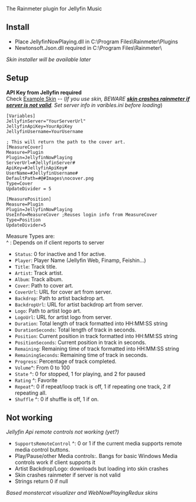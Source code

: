 The Rainmeter plugin for Jellyfin Music

## Install
* Place JellyfinNowPlaying.dll in  C:\Program Files\Rainmeter\Plugins
* Newtonsoft.Json.dll required in C:\Program Files\Rainmeter\

*Skin installer will be available later*
## Setup
**API Key from Jellyfin required** <br>
Check [Example Skin](https://github.com/AshleyDeo/JellyfinNowPlaying/tree/main/ExampleSkin) --
(*If you use skin, BEWARE **<u>skin crashes rainmeter if server is not valid</u>**. Set server info in varibles.ini before loading*)

```
[Variables]
JellyfinServer="YourServerUrl"
JellyfinApiKey=YourApiKey
JellyfinUsername=YourUsername

; This will return the path to the cover art.
[MeasureCover]
Measure=Plugin
Plugin=JellyfinNowPlaying
ServerUrl=#JellyfinServer#
ApiKey=#JellyfinApiKey#
UserName=#JellyfinUsername#
DefaultPath=#@#Images\nocover.png
Type=Cover
UpdateDivider = 5

[MeasurePosition]
Measure=Plugin
Plugin=JellyfinNowPlaying
UseInfo=MeasureCover ;Reuses login info from MeasureCover
Type=Position
UpdateDivider=5
```

Measure Types are:<br>
^ : Depends on if client reports to server

- `Status`: 0 for inactive and 1 for active.
- `Player`: Player Name (Jellyfin Web, Finamp, Feishin...)
- `Title`: Track title.
- `Artist`: Track artist.
- `Album`: Track album.
- `Cover`: Path to cover art.
- `CoverUrl`: URL for cover art from server.
- `Backdrop`: Path to artist backdrop art.
- `BackdropUrl`: URL for artist backdrop art from server.
- `Logo`: Path to artist logo art.
- `LogoUrl`: URL for artist logo from server.
- `Duration`: Total length of track formatted into HH:MM:SS string
- `DurationSeconds`: Total length of track in seconds.
- `Position`: Current position in track formatted into HH:MM:SS string
- `PositionSeconds`: Current position in track in seconds.
- `Remaining`: Remaining time of track formatted into HH:MM:SS string
- `RemainingSeconds`: Remaining time of track in seconds.
- `Progress`: Percentage of track completed.
- `Volume`^: From 0 to 100
- `State` ^: 0 for stopped, 1 for playing, and 2 for paused
- `Rating` ^: Favorite
- `Repeat`^: 0 if repeat/loop track is off, 1 if repeating one track, 2 if repeating all.
- `Shuffle` ^: 0 if shuffle is off, 1 if on.
## Not working
 *Jellyfin Api remote controls not working (yet?)*
* `SupportsRemoteControl` ^: 0 or 1 if the current media supports remote media control buttons.
* Play/Pause/other Media controls:. Bangs for basic Windows Media controls work if client supports it
* Artist Backdrop/Logo: downloads but loading into skin crashes
* Skin crashes rainmeter if server is not valid
* Strings return 0 if null

*Based monstercat visualizer and WebNowPlayingRedux skins*